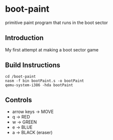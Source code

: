 # boot-paint
primitive paint program that runs in the boot sector

<h2>Introduction</h2>

My first attempt at making a boot sector game

<h2>Build Instructions</h2>

```
cd /boot-paint
nasm -f bin bootPaint.s -o bootPaint
qemu-system-i386 -hda bootPaint
```

<h2>Controls</h2>

* arrow keys  -> MOVE
* q           -> RED
* w           -> GREEN
* e           -> BLUE
* a           -> BLACK (eraser)
